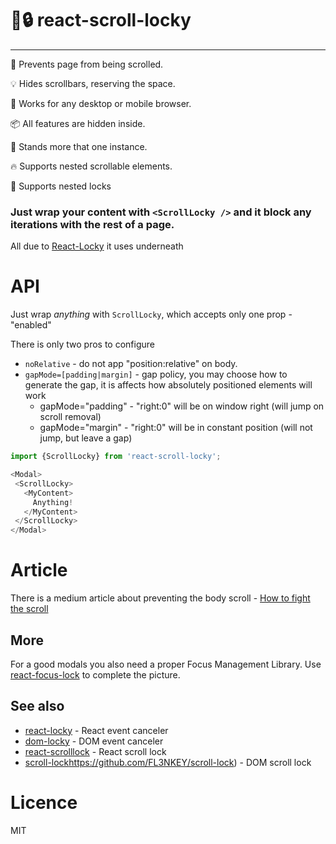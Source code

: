 # 📜🔒 react-scroll-locky 
----
📜 Prevents page from being scrolled.

💡 Hides scrollbars, reserving the space.

🤘 Works for any desktop or mobile browser.

📦 All features are hidden inside.

👫 Stands more that one instance.

🔥 Supports nested scrollable elements.

🤔 Supports nested locks

### Just wrap your content with `<ScrollLocky />` and it block any iterations with the rest of a page. 

All due to [React-Locky](https://github.com/theKashey/react-locky) it uses underneath

# API

Just wrap _anything_ with `ScrollLocky`, which accepts only one prop - "enabled"

There is only two pros to configure
 -  `noRelative` - do not app "position:relative" on body.
 -  `gapMode=[padding|margin]` - gap policy, you may choose how to generate the gap,
 it is affects how absolutely positioned elements will work
    - gapMode="padding" - "right:0" will be on window right (will jump on scroll removal)
    - gapMode="margin" - "right:0" will be in constant position (will not jump, but leave a gap)

```js
import {ScrollLocky} from 'react-scroll-locky';

<Modal>
 <ScrollLocky>
   <MyContent>
     Anything!
   </MyContent>
 </ScrollLocky>
</Modal>   
```

# Article
 There is a medium article about preventing the body scroll - [How to fight the <body> scroll](https://medium.com/@antonkorzunov/how-to-fight-the-body-scroll-2b00267b37ac)

## More

For a good modals you also need a proper Focus Management Library.
Use [react-focus-lock](https://github.com/theKashey/react-focus-lock) to complete the picture.

## See also
 - [react-locky]() - React event canceler
 - [dom-locky]() - DOM event canceler
 - [react-scrolllock](https://github.com/jossmac/react-scrolllock) - React scroll lock
 - [scroll-lock]()https://github.com/FL3NKEY/scroll-lock) - DOM scroll lock  

# Licence
 MIT
